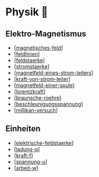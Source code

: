 # Physik 🍎
## Elektro-Magnetismus
- [[magnetisches-feld]]
- [[feldlinien]]
- [[feldstaerke]]
- [[stromstaerke]]
- [[magnetfeld-eines-strom-leiters]]
- [[kraft-von-strom-leiter]]
- [[magnetfeld-einer-spule]]
- [[lorentzkraft]]
- [[braunsche-roehre]]
- [[beschleunigungsspannung]]
- [[millikan-versuch]]

## Einheiten
- [[elektrische-feldstaerke]]
- [[ladung-q]]
- [[kraft-f]]
- [[spannung-u]]
- [[arbeit-w]]

[//begin]: # "Autogenerated link references for markdown compatibility"
[magnetisches-feld]: notes/magnetisches-feld.md "Magnetisches Feld"
[feldlinien]: notes/feldlinien.md "Feldlinien"
[feldstaerke]: notes/feldstaerke.md "Feldstärke"
[stromstaerke]: notes/stromstaerke.md "Stromstärke"
[magnetfeld-eines-strom-leiters]: notes/magnetfeld-eines-strom-leiters.md "Magnetfeld eines stromdurchflossenen Leiters"
[kraft-von-strom-leiter]: notes/kraft-von-strom-leiter.md "Kraft von Stromdurchflossenen Leiter"
[magnetfeld-einer-spule]: notes/magnetfeld-einer-spule.md "Magnetfeld einer langen Spule"
[lorentzkraft]: notes/lorentzkraft.md "Lorentzkraft $F_L$"
[braunsche-roehre]: notes/braunsche-roehre.md "Braun’sche Röhre"
[beschleunigungsspannung]: notes/beschleunigungsspannung.md "Beschleunigungsspannung"
[millikan-versuch]: notes/millikan-versuch.md "Millikan Versuch"
[elektrische-feldstaerke]: notes/elektrische-feldstaerke.md "Elektrische Feldstärke $F_{el}$"
[ladung-q]: notes/ladung-q.md "Ladung $Q$"
[kraft-f]: notes/kraft-f.md "Kraft $F$"
[spannung-u]: notes/spannung-u.md "Die Spannung / El. potenzial $U$"
[arbeit-w]: notes/arbeit-w.md "Die Arbeit $W$"
[//end]: # "Autogenerated link references"
